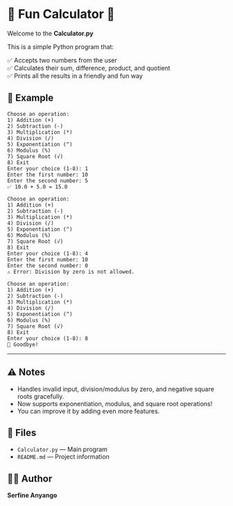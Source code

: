 # 🎉 Fun Calculator 🎉

Welcome to the **Calculator.py**

This is a simple Python program that:

✅ Accepts two numbers from the user  
✅ Calculates their sum, difference, product, and quotient  
✅ Prints all the results in a friendly and fun way


## 📄 Example

```
Choose an operation:
1) Addition (+)
2) Subtraction (-)
3) Multiplication (*)
4) Division (/)
5) Exponentiation (^)
6) Modulus (%)
7) Square Root (√)
8) Exit
Enter your choice (1-8): 1
Enter the first number: 10
Enter the second number: 5
✅ 10.0 + 5.0 = 15.0

Choose an operation:
1) Addition (+)
2) Subtraction (-)
3) Multiplication (*)
4) Division (/)
5) Exponentiation (^)
6) Modulus (%)
7) Square Root (√)
8) Exit
Enter your choice (1-8): 4
Enter the first number: 10
Enter the second number: 0
⚠️ Error: Division by zero is not allowed.

Choose an operation:
1) Addition (+)
2) Subtraction (-)
3) Multiplication (*)
4) Division (/)
5) Exponentiation (^)
6) Modulus (%)
7) Square Root (√)
8) Exit
Enter your choice (1-8): 8
👋 Goodbye!
```

---
## ⚠️ Notes

- Handles invalid input, division/modulus by zero, and negative square roots gracefully.
- Now supports exponentiation, modulus, and square root operations!
- You can improve it by adding even more features.

## 📂 Files

- `Calculator.py` — Main program
- `README.md` — Project information

## 🧑‍💻 Author

**Serfine Anyango**
